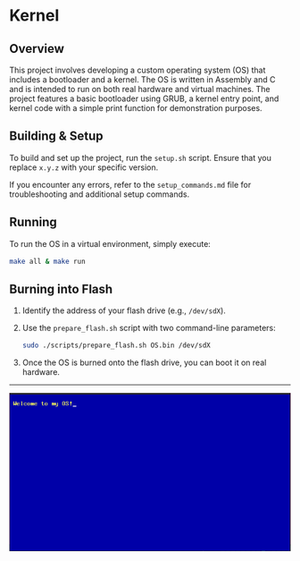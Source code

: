
# Kernel

## Overview

This project involves developing a custom operating system (OS) that includes a bootloader and a kernel. The OS is written in Assembly and C and is intended to run on both real hardware and virtual machines. The project features a basic bootloader using GRUB, a kernel entry point, and kernel code with a simple print function for demonstration purposes.


## Building & Setup

To build and set up the project, run the `setup.sh` script. Ensure that you replace `x.y.z` with your specific version.

If you encounter any errors, refer to the `setup_commands.md` file for troubleshooting and additional setup commands.

## Running

To run the OS in a virtual environment, simply execute:

```bash
make all & make run
```

## Burning into Flash

1. Identify the address of your flash drive (e.g., `/dev/sdX`).
2. Use the `prepare_flash.sh` script with two command-line parameters:

    ```bash
    sudo ./scripts/prepare_flash.sh OS.bin /dev/sdX
    ```

3. Once the OS is burned onto the flash drive, you can boot it on real hardware.

---

![OS Output](git/OS_output_qemu.png)